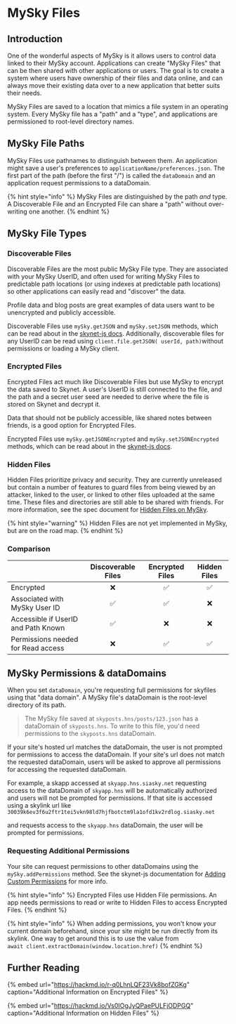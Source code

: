 # MySky Files

## Introduction

One of the wonderful aspects of MySky is it allows users to control data linked to their MySky account. Applications can create "MySky Files" that can be then shared with other applications or users. The goal is to create a system where users have ownership of their files and data online, and can always move their existing data over to a new application that better suits their needs.

MySky Files are saved to a location that mimics a file system in an operating system. Every MySky file has a "path" and a "type", and applications are permissioned to root-level directory names.

## MySky File Paths

MySky Files use pathnames to distinguish between them. An application might save a user's preferences to `applicationName/preferences.json`. The first part of the path \(before the first "/"\) is called the `dataDomain` and an application request permissions to a dataDomain.

{% hint style="info" %}
MySky Files are distinguished by the path _and_ type. A Discoverable File and an Encrypted File can share a "path" without over-writing one another.
{% endhint %}

## MySky File Types

### Discoverable Files

Discoverable Files are the most public MySky File type. They are associated with your MySky UserID, and often used for writing MySky Files to predictable path locations \(or using indexes at predictable path locations\) so other applications can easily read and "discover" the data.

Profile data and blog posts are great examples of data users want to be unencrypted and publicly accessible.

Discoverable Files use `mySky.getJSON` and `mySky.setJSON` methods, which can be read about in the [skynet-js docs](https://siasky.net/docs/?javascript--browser#getting-discoverable-json). Additionally, discoverable files for any UserID can be read using `client.file.getJSON( userId, path)`without permissions or loading a MySky client.

### Encrypted Files

Encrypted Files act much like Discoverable Files but use MySky to encrypt the data saved to Skynet. A user's UserID is still connected to the file, and the path and a secret user seed are needed to derive where the file is stored on Skynet and decrypt it.

Data that should not be publicly accessible, like shared notes between friends, is a good option for Encrypted Files.

Encrypted Files use `mySky.getJSONEncrypted` and `mySky.setJSONEncrypted` methods, which can be read about in the [skynet-js docs](https://siasky.net/docs/?javascript--browser#getting-encrypted-json).

### Hidden Files

Hidden Files prioritize privacy and security. They are currently unreleased but contain a number of features to guard files from being viewed by an attacker, linked to the user, or linked to other files uploaded at the same time. These files and directories are still able to be shared with friends. For more information, see the spec document for [Hidden Files on MySky](https://hackmd.io/Vs0IOgJyQPaePULFjODPGQ?view).

{% hint style="warning" %}
Hidden Files are not yet implemented in MySky, but are on the road map.
{% endhint %}

### Comparison

|  | Discoverable Files | Encrypted Files | Hidden Files |
| :--- | :---: | :---: | :---: |
| Encrypted | ❌ | ✅ | ✅ |
| Associated with MySky User ID | ✅ | ✅ | ❌ |
| Accessible if UserID and Path Known | ✅ | ❌ | ❌ |
| Permissions needed for Read access | ❌ | ✅ | ✅ |

## MySky Permissions & dataDomains

When you set `dataDomain`, you're requesting full permissions for skyfiles using that "data domain". A MySky file's dataDomain is the root-level directory of its path.

> The MySky file saved at `skyposts.hns/posts/123.json` has a dataDomain of `skyposts.hns`. To write to this file, you'd need permissions to the `skyposts.hns` dataDomain.

If your site's hosted url matches the dataDomain, the user is not prompted for permissions to access the dataDomain. If your site's url does not match the requested dataDomain, users will be asked to approve all permissions for accessing the requested dataDomain.

For example, a skapp accessed at `skyapp.hns.siasky.net` requesting access to the dataDomain of `skyapp.hns` will be automatically authorized and users will not be prompted for permissions. If that site is accessed using a skylink url like `30039k6ev3f6u2ftr1tei5vkn98ld7hjfbotctm9la1ofd1kv2rdlog.siasky.net`

and requests access to the `skyapp.hns` dataDomain, the user will be prompted for permissions.

### Requesting Additional Permissions

Your site can request permissions to other dataDomains using the `mySky.addPermissions` method. See the skynet-js documentation for [Adding Custom Permissions](https://siasky.net/docs/#adding-custom-permissions) for more info.

{% hint style="info" %}
Encrypted Files use Hidden File permissions. An app needs permissions to read or write to Hidden Files to access Encrypted Files.
{% endhint %}

{% hint style="info" %}
When adding permissions, you won't know your current domain beforehand, since your site might be run directly from its skylink. One way to get around this is to use the value from  
`await client.extractDomain(window.location.href)`
{% endhint %}

## Further Reading

{% embed url="https://hackmd.io/r-q0LhnLQF23Vk8bofZGKg" caption="Additional Information on Encrypted Files" %}

{% embed url="https://hackmd.io/Vs0IOgJyQPaePULFjODPGQ" caption="Additional Information on Hidden Files" %}



